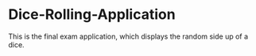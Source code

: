 # Dice-Rolling-Application

This is the final exam application, which displays the random side up of a dice.
